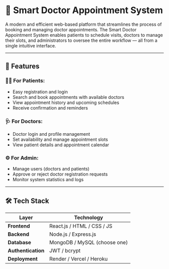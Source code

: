 # 🏥 Smart Doctor Appointment System

A modern and efficient web-based platform that streamlines the process of booking and managing doctor appointments. The Smart Doctor Appointment System enables patients to schedule visits, doctors to manage their slots, and administrators to oversee the entire workflow — all from a single intuitive interface.

---

## 🚀 Features

### 👨‍⚕️ For Patients:

* Easy registration and login
* Search and book appointments with available doctors
* View appointment history and upcoming schedules
* Receive confirmation and reminders

### 🩺 For Doctors:

* Doctor login and profile management
* Set availability and manage appointment slots
* View patient details and appointment calendar

### ⚙️ For Admin:

* Manage users (doctors and patients)
* Approve or reject doctor registration requests
* Monitor system statistics and logs

---

## 🛠️ Tech Stack

| Layer              | Technology                   |
| ------------------ | ---------------------------- |
| **Frontend**       | React.js / HTML / CSS / JS   |
| **Backend**        | Node.js / Express.js         |
| **Database**       | MongoDB / MySQL (choose one) |
| **Authentication** | JWT / bcrypt                 |
| **Deployment**     | Render / Vercel / Heroku     |
